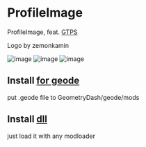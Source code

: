 # ProfileImage

ProfileImage, feat. [GTPS](https://discord.gg/mezwaFZ9Hk)

Logo by zemonkamin

![image](https://github.com/user95401/ProfileImage/assets/90561697/d804aead-05af-420f-90b8-41fd313cc101)
![image](https://github.com/user95401/ProfileImage/assets/90561697/f334555c-1f21-469c-94c3-baac49e95dec)
![image](https://github.com/user95401/ProfileImage/assets/90561697/02c3c67b-f774-48d7-ad95-7fe37cecdf97)


## Install [for geode](geode/release/user95401.ProfileImage.geode)
put .geode file to GeometryDash/geode/mods
## Install [dll](ProfileImage.dll)
just load it with any modloader

